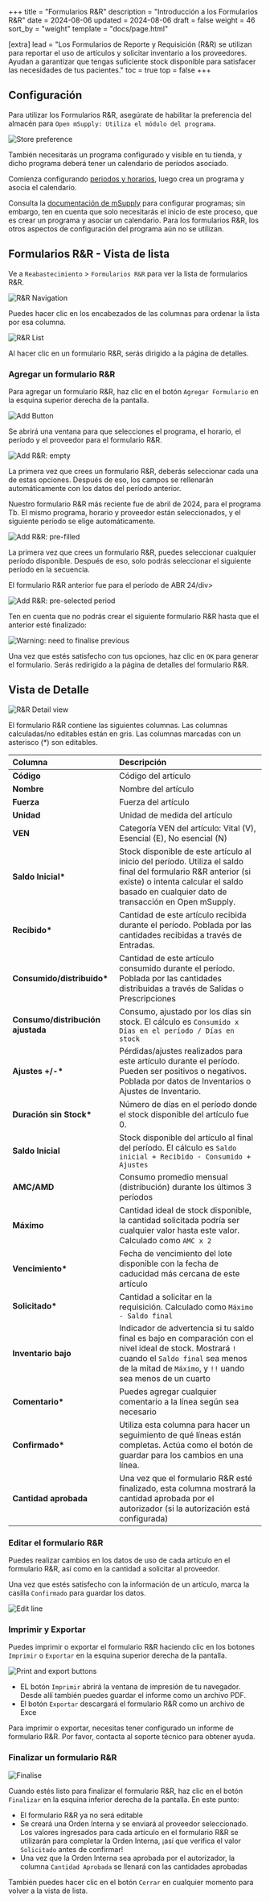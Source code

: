 +++
title = "Formularios R&R"
description = "Introducción a los Formularios R&R"
date = 2024-08-06
updated = 2024-08-06
draft = false
weight = 46
sort_by = "weight"
template = "docs/page.html"

[extra]
lead = "Los Formularios de Reporte y Requisición (R&R) se utilizan para reportar el uso de artículos y solicitar inventario a los proveedores. Ayudan a garantizar que tengas suficiente stock disponible para satisfacer las necesidades de tus pacientes."
toc = true
top = false
+++

## Configuración

Para utilizar los Formularios R&R, asegúrate de habilitar la preferencia del almacén para `Open mSupply: Utiliza el módulo del programa`.

![Store preference](../../programs/Program-module/images/program_pref.png)

También necesitarás un programa configurado y visible en tu tienda, y dicho programa deberá tener un calendario de períodos asociado.

Comienza configurando [periodos y horarios](https://docs.msupply.org.nz/admin:schedules_periods), luego crea un programa y asocia el calendario.

Consulta la [documentación de mSupply](https://docs.msupply.org.nz/items:programs) para configurar programas; sin embargo, ten en cuenta que solo necesitarás el inicio de este proceso, que es crear un programa y asociar un calendario. Para los formularios R&R, los otros aspectos de configuración del programa aún no se utilizan.

## Formularios R&R - Vista de lista

Ve a `Reabastecimiento` > `Formularios R&R` para ver la lista de formularios R&R.

![R&R Navigation](images/goto_rnr.png)

Puedes hacer clic en los encabezados de las columnas para ordenar la lista por esa columna.

![R&R List](images/rnr_list.png)

Al hacer clic en un formulario R&R, serás dirigido a la página de detalles.

### Agregar un formulario R&R

Para agregar un formulario R&R, haz clic en el botón `Agregar Formulario` en la esquina superior derecha de la pantalla.

![Add Button](images/rnr_add_button.png)

Se abrirá una ventana para que selecciones el programa, el horario, el período y el proveedor para el formulario R&R.

![Add R&R: empty](images/add_rnr_empty.png)

La primera vez que crees un formulario R&R, deberás seleccionar cada una de estas opciones. Después de eso, los campos se rellenarán automáticamente con los datos del período anterior.

<div class="imagetitle">Nuestro formulario R&R más reciente fue de abril de 2024, para el programa Tb. El mismo programa, horario y proveedor están seleccionados, y el siguiente período se elige automáticamente.</div>

![Add R&R: pre-filled](images/add_rnr.png)

La primera vez que crees un formulario R&R, puedes seleccionar cualquier período disponible. Después de eso, solo podrás seleccionar el siguiente período en la secuencia.

<div class="imagetitle">El formulario R&R anterior fue para el período de ABR 24/div>

![Add R&R: pre-selected period](images/add_rnr_selected_period.png)

Ten en cuenta que no podrás crear el siguiente formulario R&R hasta que el anterior esté finalizado:

![Warning: need to finalise previous](images/add_rnr_error_finalise.png)

Una vez que estés satisfecho con tus opciones, haz clic en `OK` para generar el formulario. Serás redirigido a la página de detalles del formulario R&R.

## Vista de Detalle

![R&R Detail view](images/rnr_detail.png)

El formulario R&R contiene las siguientes columnas. Las columnas calculadas/no editables están en gris. Las columnas marcadas con un asterisco (\*) son editables.

| Columna                           | Descripción                                                                                                                                                                                                  |
| :-------------------------------- | :----------------------------------------------------------------------------------------------------------------------------------------------------------------------------------------------------------- |
| **Código**                        | Código del artículo                                                                                                                                                                                          |
| **Nombre**                        | Nombre del artículo                                                                                                                                                                                          |
| **Fuerza**                        | Fuerza del artículo                                                                                                                                                                                          |
| **Unidad**                        | Unidad de medida del artículo                                                                                                                                                                                |
| **VEN**                           | Categoría VEN del artículo: Vital (V), Esencial (E), No esencial (N)                                                                                                                                         |
| **Saldo Inicial\***               | Stock disponible de este artículo al inicio del período. Utiliza el saldo final del formulario R&R anterior (si existe) o intenta calcular el saldo basado en cualquier dato de transacción en Open mSupply. |
| **Recibido\***                    | Cantidad de este artículo recibida durante el período. Poblada por las cantidades recibidas a través de Entradas.                                                                                            |
| **Consumido/distribuido\***       | Cantidad de este artículo consumido durante el período. Poblada por las cantidades distribuidas a través de Salidas o Prescripciones                                                                         |
| **Consumo/distribución ajustada** | Consumo, ajustado por los días sin stock. El cálculo es <code>Consumido x Días en el período / Días en stock</code>                                                                                          |
| **Ajustes +/-\***                 | Pérdidas/ajustes realizados para este artículo durante el período. Pueden ser positivos o negativos. Poblada por datos de Inventarios o Ajustes de Inventario.                                               |
| **Duración sin Stock\***          | Número de días en el período donde el stock disponible del artículo fue 0.                                                                                                                                   |
| **Saldo Inicial**                 | Stock disponible del artículo al final del período. El cálculo es <code>Saldo inicial + Recibido - Consumido + Ajustes</code>                                                                                |
| **AMC/AMD**                       | Consumo promedio mensual (distribución) durante los últimos 3 períodos                                                                                                                                       |
| **Máximo**                        | Cantidad ideal de stock disponible, la cantidad solicitada podría ser cualquier valor hasta este valor. Calculado como <code>AMC x 2</code>                                                                  |
| **Vencimiento\***                 | Fecha de vencimiento del lote disponible con la fecha de caducidad más cercana de este artículo                                                                                                              |
| **Solicitado\***                  | Cantidad a solicitar en la requisición. Calculado como <code>Máximo - Saldo final</code>                                                                                                                     |
| **Inventario bajo**               | Indicador de advertencia si tu saldo final es bajo en comparación con el nivel ideal de stock. Mostrará `!` cuando el `Saldo final` sea menos de la mitad de `Máximo`, y `!!` uando sea menos de un cuarto   |
| **Comentario\***                  | Puedes agregar cualquier comentario a la línea según sea necesario                                                                                                                                           |
| **Confirmado\***                  | Utiliza esta columna para hacer un seguimiento de qué líneas están completas. Actúa como el botón de guardar para los cambios en una línea.                                                                  |
| **Cantidad aprobada**             | Una vez que el formulario R&R esté finalizado, esta columna mostrará la cantidad aprobada por el autorizador (si la autorización está configurada)                                                           |

### Editar el formulario R&R

Puedes realizar cambios en los datos de uso de cada artículo en el formulario R&R, así como en la cantidad a solicitar al proveedor.

Una vez que estés satisfecho con la información de un artículo, marca la casilla `Confirmado` para guardar los datos.

![Edit line](images/rnr_edit_line.gif)

### Imprimir y Exportar

Puedes imprimir o exportar el formulario R&R haciendo clic en los botones `Imprimir` o `Exportar` en la esquina superior derecha de la pantalla.

![Print and export buttons](images/rnr_print_and_export.png)

- EL botón `Imprimir` abrirá la ventana de impresión de tu navegador. Desde allí también puedes guardar el informe como un archivo PDF.
- El botón `Exportar` descargará el formulario R&R como un archivo de Exce

<div class="nota">
Para imprimir o exportar, necesitas tener configurado un informe de formulario R&R. Por favor, contacta al soporte técnico para obtener ayuda.
</div>

### Finalizar un formulario R&R

![Finalise](images/rnr_finalise.png)

Cuando estés listo para finalizar el formulario R&R, haz clic en el botón `Finalizar` en la esquina inferior derecha de la pantalla. En este punto:

- El formulario R&R ya no será editable
- Se creará una Orden Interna y se enviará al proveedor seleccionado. Los valores ingresados para cada artículo en el formulario R&R se utilizarán para completar la Orden Interna, ¡así que verifica el valor `Solicitado` antes de confirmar!
- Una vez que la Orden Interna sea aprobada por el autorizador, la columna `Cantidad Aprobada` se llenará con las cantidades aprobadas

También puedes hacer clic en el botón `Cerrar` en cualquier momento para volver a la vista de lista.
